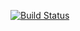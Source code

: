 [![Build Status](https://travis-ci.org/lumanyano654/reg_numbers.svg?branch=master)](https://travis-ci.org/lumanyano654/reg_numbers)